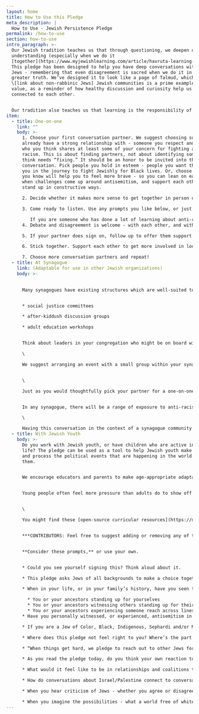 ```yaml
---
layout: home
title: How to Use this Pledge
meta_description: |
  How to Use - Jewish Persistence Pledge
permalink: /how-to-use
section: how-to-use
intro_paragraph: >-
  Our Jewish tradition teaches us that through questioning, we deepen our
  understanding (especially when we do it
  [together](https://www.myjewishlearning.com/article/havruta-learning-in-pairs/)!).
  This pledge has been designed to help you have deep conversations with other
  Jews - remembering that even disagreement is sacred when we do it in search of
  greater truth. We’ve designed it to look like a page of Talmud, which for many
  \[link about non-rabbinic Jews] Jewish communities is a prime example of this
  value, as a reminder of how healthy discussion and curiosity help us stay
  connected to each other.


  Our tradition also teaches us that learning is the responsibility of everyone in the community. But when it comes to thinking about anti-Black racism, sometimes our communities expect Black Jews to bear all the responsibility for educating those of us who are not Black. To counteract that, we would like to particularly encourage non-Black Jews to use this pledge, by sitting down for conversation with other non-Black Jews. (The following suggestions are written with that focus on non-Black Jews.)
item:
  - title: One-on-one
    link: ""
    body: >-
      1. Choose your first conversation partner. We suggest choosing someone you
      already have a strong relationship with - someone you respect and trust,
      who you think shares at least some of your concern for fighting anti-Black
      racism. This is about finding partners, not about identifying someone you
      think needs “fixing.” It should be an honor to be invited into this
      conversation. Pick people you hold in esteem - people you want there with
      you in the journey to fight Jewishly for Black lives. Or, choose someone
      you know will help you to feel more brave - so you can lean on each other
      when challenges come up around antisemitism, and support each other to
      stand up in constructive ways.

      2. Decide whether it makes more sense to get together in person or online, keeping in mind health and safety. Arrange for each of you to have your own interactive copy of the pledge, so you can each note your own thoughts on it. Here’s a version you can print out, or one which can be filled in onscreen. \[add links later]

      3. Come ready to listen. Use any prompts you like below, or just talk. When you encounter differences, remember that the goal is not to defeat each other’s arguments, but to build toward being each other’s partners. Be open to being surprised by the insights your partner has, even if there are perspectives you don’t share. Share from your own personal experience.

         If you are someone who has done a lot of learning about anti-racism, and you are meeting with a partner who has done less, resist falling into any habits of talking down to them and try to set aside anxieties or preoccupations you might feel about correcting them. Especially listen to experiences your partner may have had with antisemitism, or incidents they suspected were antisemitism. When our concerns and painful experiences are taken seriously, it becomes easier to grow and experiment with new ways of doing things.
      4. Debate and disagreement is welcome - with each other, and with the text. Use your interactive copy of the pledge to make notes about parts that move you as well as parts you don’t connect with. Know that **the goal of this conversation is not to get your partner to sign.** It’s to use the question, “Could you see yourself signing this?” as an entry point into the deeper conversations our community needs to have about antisemitism, anti-Blackness, and our future.

      5. If your partner does sign on, follow up to offer them support. For non-Black Jews, signing the pledge includes committing to new conversations with others (see “We will bring our people with us.”). Reach out to your partner to ask if they’ve had a chance to schedule a conversation of their own. If not, ask them if anything is holding them back or makes it feel challenging. Would they like to talk through their hesitations with you? Would it help them to role-play, or to think aloud with you about how to approach the people they’re thinking of?

      6. Stick together. Support each other to get more involved in local BLM work and related projects. Encourage each other to build and deepen relationships with non-Jews in this work. When concerns about antisemitism arise in your community or in this movement, help each other to think through the best possible ways to respond. If you notice that local Jewish communal responses to these concerns seem ill-conceived, help each other to play leading roles in redirecting the community toward constructive action.

      7. Choose more conversation partners and repeat!
  - title: At Synagogue
    link: (Adaptable for use in other Jewish organizations)
    body: >-
      

      Many synagogues have existing structures which are well-suited to a discussion about the Jewish Persistence pledge. Any of these could offer great opportunities:


      * social justice committees

      * after-kiddush discussion groups

      * adult education workshops


      Think about leaders in your congregation who might be on board with helping these conversations to happen. Would your rabbi, cantor, congregation president or educator find the pledge useful and interesting? Supportive leadership makes a big difference in building interest among congregants.\

      \

      We suggest arranging an event with a small group within your synagogue, rather than a synagogue-wide conversation. From there, you can break the gathering down into more personal conversations. During the pandemic, while most synagogues are not meeting in person, many are continuing to hold online discussion groups. When using Zoom for a group event, the breakout room feature can be used to assign one-on-one partners to each other for more in-depth conversation in pairs.


      \

      Just as you would thoughtfully pick your partner for a one-on-one pledge conversation, think intentionally about who in your synagogue would be a good partner for this work. Who shares at least some of your commitment to fighting anti-Black racism? Think about building these conversations from the inside out -- for instance, start first among folks in your congregation who are most likely to support the pledge. When that group has had a successful experience with the pledge, the participants may be interested in helping to plan a larger conversation. You might ask each of these original participants, if they are comfortable, to volunteer as one of the facilitators for the small breakout group conversations in the next round of pledge discussion.


      In any synagogue, there will be a range of exposure to anti-racist educational concepts, and a range of perspectives about the Movement for Black Lives. Encourage respectful disagreement and debate, but consider setting some ground rules at the beginning to ensure a productive discussion.\

      \

      Having this conversation in the context of a synagogue community gives us an opportunity to incorporate Jewish texts that speak to a commitment to anti-racism into the discussion.
  - title: With Jewish Youth
    body: >-
      Do you work with Jewish youth, or have children who are active in Jewish
      life? The pledge can be used as a tool to help Jewish youth make sense of
      and process the political events that are happening in the world around
      them.


      We encourage educators and parents to make age-appropriate adaptations to the general prompts below and the “one-on-one” format above, for use with your students. Tell us about your experience and share your suggestions with us.


      Young people often feel more pressure than adults do to show off socially-approved opinions in front of their peers. Consider giving young people who are examining the pledge for the first time some time to reflect quietly to themselves, as well to discuss their reactions aloud. Encourage them to use their page in whatever way helps them to think - whether moving their bodies as they read/listen, making notes in the open spaces, circling parts that matter most to them, or just doodling.


      \

      You might find these [open-source curricular resources](https://drive.google.com/drive/folders/1LGslwJwhXvpVnDgw0uC-n794l6EGzpuH?usp=sharing) useful. They have been created by educators to support learning about Black Lives Matter from early childhood settings through the teen years. We encourage combining these materials with Jewish teachings as offerings to your students and families.


      ***CONTRIBUTORS: Feel free to suggest adding or removing any of these questions, as well as any improvements you’d like to see. Note: While we are specifically asking non-Black Jews specifically to take on these conversations, some events may take place in multiracial congregational or youth settings which include Black Jews, so we do want to arrive at prompts that speak to a wide variety of Jews.***


      **Consider these prompts,** or use your own.


      * Could you see yourself signing this? Think aloud about it. 

      * This pledge asks Jews of all backgrounds to make a choice together to stay in the fight for Black lives. What does it feel like to commit to something fully - to decide that you are not going to give yourself the option of walking away

      * When in your life, or in your family’s history, have you seen the following?

        * You or your ancestors standing up for yourselves
        * You or your ancestors witnessing others standing up for their own dignity
        * You or your ancestors experiencing someone reach across lines of difference to stand up in support of you
      * Have you personally witnessed, or experienced, antisemitism in a movement that you care about? Or from a group of people you care about? What was it like

      * If you are a Jew of Color, Black, Indigenous, Sephardi and/or Mizrahi, how does this part of your personal experience or your family’s experience influence questions shape discussions of anti-Blackness and antisemitism for you?

      * Where does this pledge not feel right to you? Where’s the part that makes you think to yourself, “I would sign this, if only I could change this part of it”? Or, “I could have done this better!” What would you rewrite in your own personal version of the pledge? (Feel free to actually make those changes to your copy - then notice how it feels to read your version.

      * “When things get hard, we pledge to reach out to other Jews for strength, for creative solutions, and to support each other to stay in the movement.” What might this outreach look like? Who are friends, coworkers, loved ones, or teachers you could imagine reaching out to about antisemitism and the importance of staying in the movement for Black lives?

      * As you read the pledge today, do you think your own reaction to it differs from how your parents or grandparents might have reacted to it? In what ways? Why do you think these ideas might have landed differently for different generations in your family?

      * What would it feel like to be in relationships and coalitions that can withstand moments of tension and hurt? What kind of tools, practices, and qualities would those relationships require?

      * How do conversations about Israel/Palestine connect to conversations about antisemitism, in our Jewish communities or our movements? Are you satisfied by those conversations? Why or why not? What do you wish were a part of these discussions?

      * When you hear criticism of Jews - whether you agree or disagree with the criticism - what feelings come up for you?

      * When you imagine the possibilities - what a world free of white supremacy and antisemitism would be like - what do you picture? How does it feel to imagine being there? Use whatever senses you have access to to picture being in this world. What colors and textures does this world have? What does it sound like? How do you imagine your body feeling?
---
```

